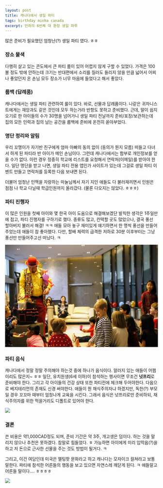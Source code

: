 ```yaml
--- 
layout: post  
title: 캐나다에서 생일 파티    
tags: birthday minha canada       
excerpt: 민하의 6번째 대 환장 생일 파뤼             
---  
```


많은 준비가 필요했던 엄청난(?) 생일 파티 였다. ㅎㅎ

### 장소 물색  

다행히 살고 있는 콘도에서 큰 파티 룸이 있어 어렵지 않게 구할 수 있었다. 가격은 100불 정도 밖에 안하는데 크기는 반대편에서 소리를 질러도 들리지 않을 만큼 넓어서 어찌나 좋았던지 온 손님 모두 장소가 너무 마음에 들었다고 해서 좋았다. 

### 룹백 (답례품)  

캐나다에서는 생일 파티 관련하여 룰이 있다. 바로, 선물과 답례품이다. 나같은 귀차니스트에게는 재앙과도 같은 것인데 모두 하는거라 반항도 못하고 준비했다. 근데, 말이 쉽지 오기로 한 아이들의 수가 30명을 넘어가니 생일 파티 전날까지 준비/포장/보관하는데 집의 모든 인력과 집의 남는 공간을 룹백에 준비에 온전히 쏟아부었다.  

### 명단 정리와 알림    

우리 꼬맹이가 자기반 친구에게 엄마 아빠의 동의 없이 (동의가 뭔지 모름) 떠들고 다녀서 하게 된 파티라 반 아이가 메인 손님이다. 그런데 캐나다에서는 함부로 개인정보를 얻을 수가 없다. 이런 경우 정중히 학교에 리스트를 요청해서 연락처(이메일)를 받아야 한다. 일단 명단을 받고 나면, 생일 파티 전용 앱인가 사이트가 있는데 그걸로 생일 파티 이벤트 만들고 연락처를 등록한 다음 보내면 된다.  

더불어 엄청난 인맥을 자랑하는 마눌님께서 자기 지인 애들도 다 불러재끼면서 인원은 점점 나 학교 다닐때 학급인원까지 올라갔다. (물론 다오지는 않았다. ㅎㅎㅎ)

### 파티 진행자  

이 많은 인원을 첫째 아이와 몇 한국 아이 도움으로 해결해보겠단 발칙한 생각은 1주일만에 접고, 파티 진행자를 구하기로 했다. 종류도 많고, 컨택할 곳도 많았으나, 결국 풍선 할아버지 불러서 해결! ㅋㅋ 애들 모아 놓구 재미있게 얘기하면서 한 명씩 풍선을 만들어주었는데 애들이 참 좋아했다. 다만, 할배 체력의 급격한 저하로 30분 이후부터는 그냥 풍선만 만들어주고선 떠났다. ㅋ 

![](/images/balooner.jpg)

### 파티 음식  

캐나다에서 정말 정말 주의해야 하는것 중에 하나가 음식이다. 알러지 있는 애들이 어쩜 이리도 많은지~ ㅎㅎ 일단, 유치원생(6세 이하)이 참석하는 행사이면 무조건 **넛프리**로 준비해야 한다. 그리고 각 아이들의 건강 상태 또한 파티전에 체크해 두어야한다. 다음으로 베지테리언의 존재도 신경 써야한다. 애들이 뭔 채식주의자냐 하겠지만, 독한(?) 부모일 경우 꼬꼬마 때부터 엄청나게 교육을 시킨다. 그래서 음식은 넛프리로만 준비하되, 채식주의자를 위한 먹을거리도 디폴트로 있어야 한다.  

![](http://eatnutfree.com/wp-content/uploads/2011/08/peanut_free-300x286.jpg)  


### 결론  

쓴 비용은 약1,000CAD정도 되며, 준비 기간은 약 3주, 개고생은 덤이다. 하는 것을 말리지 않으나 추천은 못하겠다. 참말로 힘들었다. ㅎ 가능하면 아이에게 미리 입막음(?)을 하고 저 돈으로 근사한 선물을 주는 것도 방법이 될거다. ㅋ  

그리고, 이건 여담인데 미국은 멜팅팟 문화라고 하고 캐나다는 모자이크 컬쳐라고 보통 말한다. 파티에 참석한 어른들의 행동을 보고 있으면 자연스레 깨닫게 된다. ㅋ 애들말고 어른들 말이다.... ㅎㅎㅎㅎ

![](https://usercontent1.hubstatic.com/13321276_f520.jpg)